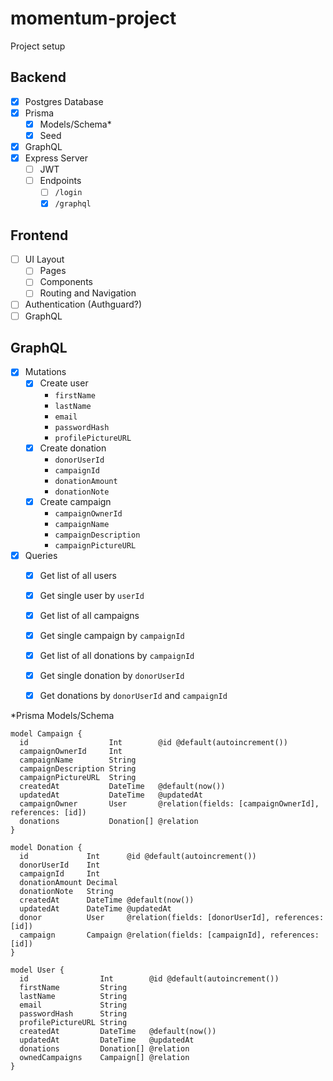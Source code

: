 # momentum-project
Project setup
## Backend
- [X] Postgres Database
- [X] Prisma
    - [X] Models/Schema*
    - [X] Seed
- [X] GraphQL
- [X] Express Server
    - [ ] JWT
    - [ ] Endpoints
        - [ ] `/login`
        - [X] `/graphql`

## Frontend
- [ ] UI Layout
    - [ ] Pages
    - [ ] Components
    - [ ] Routing and Navigation
- [ ] Authentication (Authguard?)
- [ ] GraphQL

## GraphQL
- [X] Mutations
    - [X] Create user
        - `firstName`
        - `lastName`
        - `email`
        - `passwordHash`
        - `profilePictureURL`
    - [X] Create donation
        - `donorUserId`
        - `campaignId`
        - `donationAmount`
        - `donationNote`
    - [X] Create campaign
        - `campaignOwnerId`
        - `campaignName`
        - `campaignDescription`
        - `campaignPictureURL`
- [X] Queries 
    - [X] Get list of all users
    - [X] Get single user by `userId`
    - [X] Get list of all campaigns
    - [X] Get single campaign by `campaignId`
    - [X] Get list of all donations by `campaignId`
    - [X] Get single donation by `donorUserId`
    - [X] Get donations by `donorUserId` and `campaignId`





*Prisma Models/Schema
```
model Campaign {
  id                  Int        @id @default(autoincrement())
  campaignOwnerId     Int
  campaignName        String
  campaignDescription String
  campaignPictureURL  String
  createdAt           DateTime   @default(now())
  updatedAt           DateTime   @updatedAt
  campaignOwner       User       @relation(fields: [campaignOwnerId], references: [id])
  donations           Donation[] @relation
}

model Donation {
  id             Int      @id @default(autoincrement())
  donorUserId    Int
  campaignId     Int
  donationAmount Decimal
  donationNote   String
  createdAt      DateTime @default(now())
  updatedAt      DateTime @updatedAt
  donor          User     @relation(fields: [donorUserId], references: [id])
  campaign       Campaign @relation(fields: [campaignId], references: [id])
}

model User {
  id                Int        @id @default(autoincrement())
  firstName         String
  lastName          String
  email             String
  passwordHash      String
  profilePictureURL String
  createdAt         DateTime   @default(now())
  updatedAt         DateTime   @updatedAt
  donations         Donation[] @relation
  ownedCampaigns    Campaign[] @relation
}
```